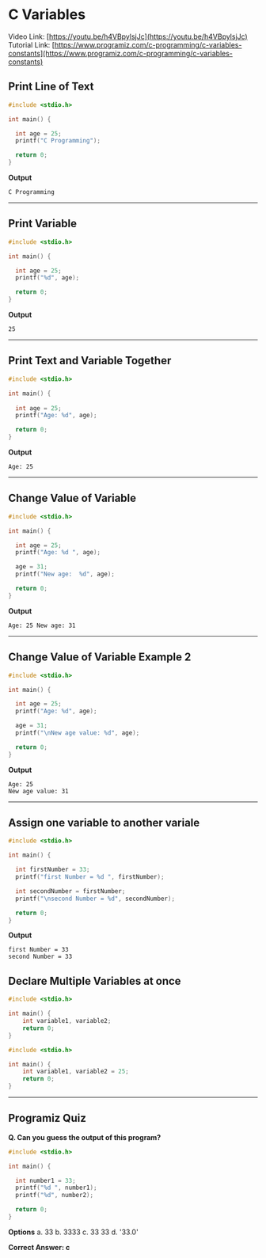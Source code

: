 # C Variables

Video Link: [https://youtu.be/h4VBpylsjJc](https://youtu.be/h4VBpylsjJc)
Tutorial Link: [https://www.programiz.com/c-programming/c-variables-constants](https://www.programiz.com/c-programming/c-variables-constants)


## Print Line of Text

```c
#include <stdio.h>

int main() {

  int age = 25;
  printf("C Programming");

  return 0;
}
```

**Output**

```
C Programming
```

---
## Print Variable

```c
#include <stdio.h>

int main() {

  int age = 25;
  printf("%d", age);

  return 0;
}
```

**Output**

```
25
```

---
## Print Text and Variable Together

```c
#include <stdio.h>

int main() {
  
  int age = 25;
  printf("Age: %d", age);

  return 0;
}
```

**Output**

```
Age: 25
```

---
## Change Value of Variable

```c
#include <stdio.h>

int main() {

  int age = 25;
  printf("Age: %d ", age);

  age = 31;
  printf("New age:  %d", age);

  return 0;
}
```

**Output**

```
Age: 25 New age: 31
```

---
## Change Value of Variable Example 2

```c
#include <stdio.h>

int main() {

  int age = 25;
  printf("Age: %d", age);

  age = 31;
  printf("\nNew age value: %d", age);

  return 0;
}
```

**Output**

```
Age: 25
New age value: 31
```

---
## Assign one variable to another variale

```c
#include <stdio.h>

int main() {

  int firstNumber = 33;
  printf("first Number = %d ", firstNumber);

  int secondNumber = firstNumber;
  printf("\nsecond Number = %d", secondNumber);

  return 0;
}
```

**Output**

```
first Number = 33
second Number = 33
```

## Declare Multiple Variables at once

```c
#include <stdio.h>

int main() {
    int variable1, variable2; 
    return 0;
}
```

```c
#include <stdio.h>

int main() {
    int variable1, variable2 = 25; 
    return 0;
}
```

---
## Programiz Quiz

**Q. Can you guess the output of this program?**

```c
#include <stdio.h>

int main() {

  int number1 = 33;
  printf("%d ", number1);
  printf("%d", number2);

  return 0;
}
```

**Options**
a. 33
b. 3333
c. 33 33
d. '33.0'


**Correct Answer: c** 
